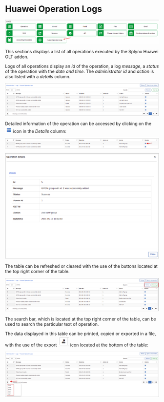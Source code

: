 Huawei Operation Logs
============

![icon.png](icon.png)

This sections displays a list of all operations executed by the Splynx Huawei OLT addon.

Logs of all operations display an *id* of the operation, a log *message*, a *status* of the operation with the *date and time*. The *administrator id* and *action* is also listed with a *details* column.

![Huawei Operation Logs](huawei_operation_logs2.png)

Detailed information of the operation can be accessed by clicking on the <icon class="image-icon">![Details](details.png)</icon> icon in the _Details_ column:

![Huawei Operation Logs](huawei_operation_logs1.png)

![Huawei Operation Logs](huawei_operation_logs3.png)

The table can be refreshed or cleared with the use of the buttons located at the top right corner of the table.

![Huawei Operation Logs](huawei_operation_logs4.png)

The search bar, which is located at the top right corner of the table, can be used to search the particular text of operation.

The data displayed in this table can be printed, copied or exported in a file, with the use of the export <icon class="image-icon">![Export](export.png)</icon> icon located at the bottom of the table:

![Huawei Operation Logs](huawei_operation_logs6.png)

